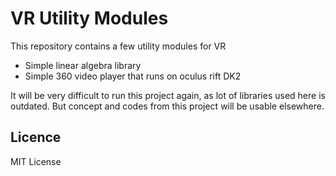 # VR Utility Modules
This repository contains a few utility modules for VR
* Simple linear algebra library
* Simple 360 video player that runs on oculus rift DK2

It will be very difficult to run this project again, as lot of libraries used here is outdated. But concept and codes from this project will be usable elsewhere.

## Licence
MIT License

